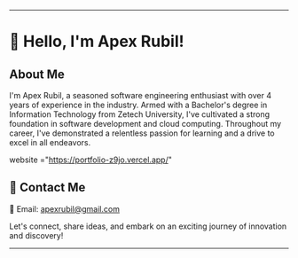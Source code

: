 
---

# 👋 Hello, I'm Apex Rubil!

## About Me

I'm Apex Rubil, a seasoned software engineering enthusiast with over 4 years of experience in the industry. Armed with a Bachelor's degree in Information Technology from Zetech University, I've cultivated a strong foundation in software development and cloud computing. Throughout my career, I've demonstrated a relentless passion for learning and a drive to excel in all endeavors.

website ="https://portfolio-z9jo.vercel.app/"



## 📧 Contact Me

📩 Email: apexrubil@gmail.com

Let's connect, share ideas, and embark on an exciting journey of innovation and discovery!
_ _ _
